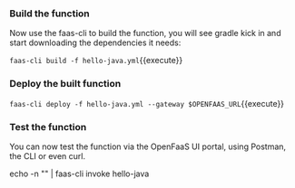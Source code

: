 ### Build  the function
Now use the faas-cli to build the function, you will see gradle kick in and start downloading 
the dependencies it needs:

`faas-cli build -f hello-java.yml`{{execute}}

### Deploy the built function

`faas-cli deploy -f hello-java.yml --gateway $OPENFAAS_URL`{{execute}}


### Test the function
You can now test the function via the OpenFaaS UI portal, using Postman, the CLI or even curl.

echo -n "" | faas-cli invoke hello-java